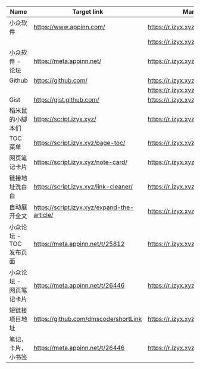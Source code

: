 | Name | Target link | Mark link |
|------|------------|------------|
| 小众软件 | https://www.appinn.com/ | https://r.izyx.xyz/#app |
|  |  | https://r.izyx.xyz/#appinn |
| 小众软件 - 论坛 | https://meta.appinn.net/ | https://r.izyx.xyz/#meta |
| Github | https://github.com/ | https://r.izyx.xyz/#gh |
|  |  | https://r.izyx.xyz/#github |
| Gist | https://gist.github.com/ | https://r.izyx.xyz/#gist |
| 稻米鼠的小脚本们 | https://script.izyx.xyz/ | https://r.izyx.xyz/#script |
| TOC 菜单 | https://script.izyx.xyz/page-toc/ | https://r.izyx.xyz/#page_toc |
| 网页笔记卡片 | https://script.izyx.xyz/note-card/ | https://r.izyx.xyz/#note_card |
| 链接地址洗白白 | https://script.izyx.xyz/link-cleaner/ | https://r.izyx.xyz/#link_cleaner |
| 自动展开全文 | https://script.izyx.xyz/expand-the-article/ | https://r.izyx.xyz/#script_expand |
| 小众论坛 - TOC 发布页面 | https://meta.appinn.net/t/25812 | https://r.izyx.xyz/#meta_toc |
| 小众论坛 - 网页笔记卡片 | https://meta.appinn.net/t/26446 | https://r.izyx.xyz/#meta_note_card |
| 短链接项目地址 | https://github.com/dmscode/shortLink | https://r.izyx.xyz/#short |
| 笔记，卡片，小书签 | https://meta.appinn.net/t/26446 | https://r.izyx.xyz/#note |
